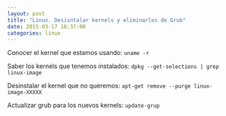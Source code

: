 ```yaml
---
layout: post
title: "Linux. Desisntalar kernels y eliminarlos de Grub"
date: 2015-03-17 16:37:00
categories: linux
---
```


Conocer el kernel que estamos usando: `uname -r`

Saber los kernels que tenemos instalados: `dpkg --get-selections | grep linux-image`

Desinstalar el kernel que no queremos: `apt-get remove --purge linux-image-XXXXX`

Actualizar grub para los nuevos kernels: `update-grup`